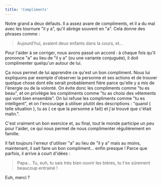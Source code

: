 ```yaml
---
title: 'Compliments'
---
```


Notre grand a deux défauts. Il a assez avare de compliments, et il a du mal avec
les tournure "il y a", qu'il abrège souvent en "a". Cela donne des phrases comme
:

> Aujourd'hui, avaient deux enfants dans la cours, et…

Pour l'aider à se corriger, nous avons passé un accord : à chaque fois qu'il
prononce "a" au lieu de "il y a" (ou une variante conjuguée), il doit
complimenter quelqu'un autour de lui.

<!-- more -->

Ça nous permet de lui apprendre ce qu'est un bon compliment. Nous lui expliquons
par exemple d'observer la personne et ses actions et de trouver quelque chose
dont elle serait probablement fière parce qu'elle y a mis de l'énergie ou de la
volonté. On évite donc les compliments comme "tu es beau", et on privilégie les
compliments comme "tu as choisi des vêtements qui vont bien ensemble". On lui
refuse les compliments comme "tu es intelligent", et on l'encourage à utiliser
plutôt des descriptions : "quand { telle situation }, tu as { ce que la personne
a fait} et j'ai trouvé que c'était malin.".

C'est vraiment un bon exercice et, au final, tout le monde participe un peu pour
l'aider, ce qui nous permet de nous complimenter régulièrement en famille.

Il fait toujours l'erreur d'utiliser "a" au lieu de "il y a" mais au moins,
maintenant, il sait faire un bon compliment… enfin presque ! Parce que parfois,
il arrive à court d'idées :

> Papa… Tu, euh, tu sais très bien ouvrir les bières, tu t'es sûrement beaucoup
> entrainé !

Euh, merci ?
